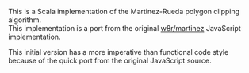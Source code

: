 This is a Scala implementation of the Martinez-Rueda polygon clipping algorithm.  
This implementation is a port from the original [w8r/martinez](https://github.com/w8r/martinez) JavaScript implementation.

This initial version has a more imperative than functional code style because of the quick port from the original JavaScript source.